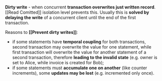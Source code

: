 **Dirty write** - when concurrent **transaction overwrites just written record**. [[Read Comitted]] isolation level prevents this. Usually this is **solved by delaying the write** of a concurrent client until the end of the first transaction.

Reasons to **[[Prevent dirty writes]]**:
- if some statements have **temporal coupling** for both transactions, second transaction may overwrite the value for one statement, while first transaction will overwrite the value for another statement of a second transaction, therefore **leading to the invalid state** (e.g. owner is set to Alice, while invoice is created for Bob);
- if some statements must **accumulate one on another** (like counter increments), some **updates may be lost** (e.g. incremented only once).